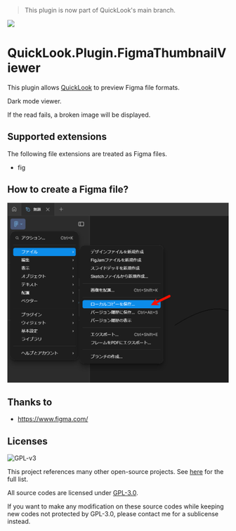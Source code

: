> This plugin is now part of QuickLook's main branch.

<img src="https://user-images.githubusercontent.com/1687847/82130498-8c3eac80-97d4-11ea-9e88-372ab9c50295.png" width="80">

# QuickLook.Plugin.FigmaThumbnailViewer

This plugin allows [QuickLook](https://github.com/QL-Win/QuickLook) to preview Figma file formats.

Dark mode viewer.

If the read fails, a broken image will be displayed.

## Supported extensions

The following file extensions are treated as Figma files.

- fig

## How to create a Figma file?

<img src="Assets/image-20250102173741365.png" alt="image-20250102173741365" style="zoom: 50%;" />

## Thanks to

 - https://www.figma.com/

## Licenses

![GPL-v3](https://www.gnu.org/graphics/gplv3-127x51.png)

This project references many other open-source projects. See [here](https://github.com/QL-Win/QuickLook/wiki/On-the-Shoulders-of-Giants) for the full list.

All source codes are licensed under [GPL-3.0](https://opensource.org/licenses/GPL-3.0).

If you want to make any modification on these source codes while keeping new codes not protected by GPL-3.0, please contact me for a sublicense instead.
